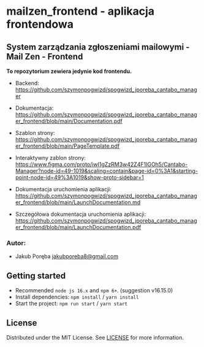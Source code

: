 
# mailzen_frontend - aplikacja frontendowa
## System zarządzania zgłoszeniami mailowymi - Mail Zen - Frontend <br>

<b>To repozytorium zewiera jedynie kod frontendu.</b><br>

- Backend: https://github.com/szymonpogwizd/spogwizd_jporeba_cantabo_manager <br>

- Dokumentacja: https://github.com/szymonpogwizd/spogwizd_jporeba_cantabo_manager_frontend/blob/main/Documentation.pdf <br>

- Szablon strony: https://github.com/szymonpogwizd/spogwizd_jporeba_cantabo_manager_frontend/blob/main/PageTemplate.pdf <br>

- Interaktywny zablon strony: https://www.figma.com/proto/iwI1gZzRM3w42Z4F1IGOh5/Cantabo-Manager?node-id=49-1019&scaling=contain&page-id=0%3A1&starting-point-node-id=49%3A1019&show-proto-sidebar=1 <br>

- Dokumentacja uruchomienia aplikacji: https://github.com/szymonpogwizd/spogwizd_jporeba_cantabo_manager_frontend/blob/main/LaunchDocumentation.md <br>

- Szczegółowa dokumentacja uruchomienia aplikacji: https://github.com/szymonpogwizd/spogwizd_jporeba_cantabo_manager_frontend/blob/main/LaunchDocumentation.pdf <br>

### Autor: 
- Jakub Poręba jakubporeba8@gmail.com


## Getting started

- Recommended `node js 16.x` and `npm 6+`. (suggestion v16.15.0)
- Install dependencies: `npm install` / `yarn install`
- Start the project: `npm run start` / `yarn start`

## License

Distributed under the MIT License. See [LICENSE](https://github.com/minimal-ui-kit/minimal.free/blob/main/LICENSE.md) for more information.
